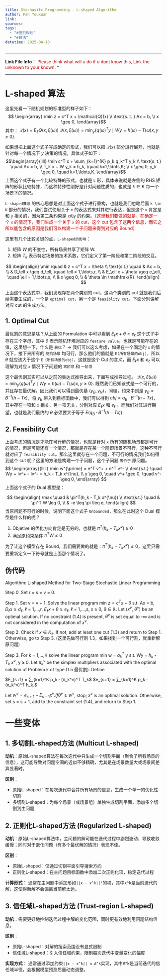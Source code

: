 ```yaml
---
title: Stochasitc Programming - L-shaped Algorithm
author: Pan Youxuan
link: 
sources: 
tags:
  - "#随机规划"
  - "#算法"
datetime: 2025-04-10
---
```

----
**Link File Info**： <font color="#c00000">Please think what will u do if u dont know this, Link the unknown to your known.</font>
* 

---
# **L-shaped 算法**
这里先看一下随机规划的标准型的样子如下：
$$ \begin{array} \min z = c^T x + \mathcal{Q}(x) \\ \text{s. t. } Ax = b, \\ x \geq 0, \end{array}$$
其中：
$\mathcal{Q}(x) = \mathrm{E}_\xi Q(x, \xi(\omega))$
 $\mathcal{Q}(x, \xi(\omega)) = \min_{y} \{q(\omega)^T y \mid Wy = h(\omega) - T(\omega)x, y \geq 0\}.$

如果想把上面这个式子写成确定的形式，我们可以把 $\mathcal{Q}(x)$ 部分进行展开，也就是针对每一个情况下 $y$ 决策的情况，具体式子如下：
$$\begin{array}{llll} \min c^T x + \sum_{k=1}^{K} p_k q_k^T y_k \\ \text{s. t.} \quad Ax = b, \\ T_k x + W y_k = h_k, \quad k=1,\ldots,K; \\ x \geq 0, y_k \geq 0, \quad k=1,\ldots,K. \end{array}$$
上面这个式子有一个比较特殊的形式，也就是 `L` 形，具体来说就是左侧的 RHS 矩阵的形状比较特殊，而这种特殊性刚好是针对问题性质的，也就是 $k\in K$ 每一个场景下的情况。

`L-shaped算法` 的核心思想是对上面这个式子进行重构，也就是我们忽略后面 `k \in K` 部分的情况，我们尝试使用关于 `x` 的表达式来对其进行表达，但是这个 `x` 肯定是和 `y` 相关的，因为第二条约束是 `x和y` 的约束。（<font color="#c00000">这里我们要做的就是，在确定一个 `x` 的情况下，我们生成一个关于 `x` 的 cut，这个 cut 包含了这两个信息，而它之所以能包含的原因是我们可以构建一个子问题来得到对应的 Bound</font>）

这里有几个比较关键的点，`L-shaped的影响`：
1. 矩阵 $W$ 的不变性，所有场景共享了矩阵 W.
2. 矩阵 $T_{k}$  表示特定场景的技术系数，它们定义了第一阶段和第二阶段的交互。

$$ \begin{align} \min \quad & z = c^T x + \theta \\ \text{s.t.} \quad & Ax = b, \\ & D_\ell x \geq d_\ell, \quad \ell = 1,\ldots,r, \\ & E_\ell x + \theta \geq e_\ell, \quad \ell = 1,\ldots,s, \\ & x \geq 0, \\ & \theta \in \mathfrak{R}. \end{align} $$

上面这个表达式中，我们发现存在两个类别的 cut，这两个类别的 cut 就是我们后续需要生成的，一个是 `optimal cut`，另一个是 `feasiblity cut`。下面分别讲解对应 cut 的生成方法。

## **1. Optimal Cut**
最优割的意思是啥？从上面的 Formulation 中可以看到 $E_\ell x + \theta \geq e_\ell$ 这个式子中存在三个字母，其中 $\theta$ 表示随机环境对应的 `feature value`，也就是可能存在的值，这里想一下，什么是 `最优`？ -> 我们可以这么考虑，如果在一个固定的 `x` 的情况下，接下来所有的 `随机场景` 均可行，那么他们的值就是 `E(所有场景的obj)`，所以 $\theta$ 就应该大于这个 `E（所有场景的obj）`，这就是这个 Cut 的含义，而 $E_\ell x$ 和 $e_\ell$ 可以理解为对应 `x` 情况下子问题的 `零阶项` 和 `一阶项`

这个最优割其实可以从之前的表达式推导出来，下面写成推导过程。
 $\mathcal{Q}(x, \xi(\omega)) = \min_{y} \{q(\omega)^T y \mid Wy = h(\omega) - T(\omega)x, y \geq 0\}.$
 既然我们已知该式是一个可行的，并且存在最优解，因此我们可以得到最优基 $(y_B,y_N)$，同理，约束中则是 $y_B=B^{-1}(h-Tx)$，将 $y_{B}$ 带入到目标函数中，我们可以得到 $obj=q_B \cdot B^{-1}(h-Tx)$，其中存在一项和 `x` 相关，另一项无关，分别对应 $E_\ell x$ 和 $e_\ell$ 。而我们对其进行期望，也就是我们最终的 $\theta$ 必须要大于等于 $E(q_B \cdot B^{-1}(h-Tx))$.

## **2. Feasibility Cut**
上面考虑的情况是才能在可行解的情况，也就是针对 `x` 所有的随机场景都是可行的情况，但是可能还有一个情况，那就是存在某一个随即场景不可行，这种不可行就对应了 `feasiblity cut`。那么这里就存在一个问题，不可行的情况我们如何得到这个 cut 呢？这里的方法是构建一个子问题，这个子问题 `等价于` 原问题。
$$ \begin{array}{lllll} \min w^{\prime} = e^T v^+ + e^T v^- \\ \text{s.t.} \quad Wy + Iv^+ - Iv^- = h_k - T_k x^{\nu}, \\ y \geq 0, \quad v^+ \geq 0, \quad v^- \geq 0, \end{array} $$
上面这个式子的 Dual 模型是：

$$ \begin{align} \max \quad & \pi^T(h_k - T_k x^{\nu}) \\ \text{s.t.} \quad & \pi^T W \leq 0, \\ & -e \leq \pi \leq e, \end{align} $$
当原问题不可行的时候，说明下面这个式子 `Unbounded`，那么在此时这个 Dual 模型是什么样的呢？
1. Objetive 的优化方向肯定是无穷的，也就是 $\pi^T(h_k - T_k x^{\nu})\ge 0$
2. 满足原约束条件 $\pi^T W \leq 0$

为了让这个模型存在 Bound，我们需要做的就是：$\pi^T(h_k - T_k x^{\nu})\le 0$，这里只需要重新定义一下符号就是上面那个情况了。

## **伪代码**

Algorithm: L-shaped Method for Two-Stage Stochastic Linear Programming

Step 0. Set r = s = v = 0.

Step 1. Set v = v + 1. Solve the linear program
   min $z = c^T x + θ$
   s.t. Ax = b,
	$D_ℓ x ≥ d_ℓ$,         ℓ = 1,...,r,
	$E_ℓ x + θ ≥ e_ℓ$,      ℓ = 1,...,s,
	x ≥ 0,
	θ ∈ ℝ.
   Let ($x^v$, $θ^v$) be an optimal solution. If no constraint (1.4) is present, $θ^v$ is set equal
   to -∞ and is not considered in the computation of $x^v$.

Step 2. Check if $x ∈ K₂$. If not, add at least one cut (1.3) and return to Step 1.
   Otherwise, go to Step 3. (这里先做可行割 1.3，如果找到一个可行割，就重新解原问题)

Step 3. For k = 1,...,K solve the linear program
   min w = $q_k^T$ y
   s.t. Wy = $h_k$ - $T_k$ $x^v$,
        y ≥ 0.
   Let $π_k^v$ be the simplex multipliers associated with the optimal solution of Problem
   k of type (1.5 最优割). Define
   
   $E_{s+1} = ∑_{k=1}^K p_k · (π_k^v)^T T_k$
   $e_{s+1} = ∑_{k=1}^K p_k · (π_k^v)^T h_k.$
   
   Let $w^v = e_{s+1} - E_{s+1}x^v. If θ^v ≥ w^v$, stop; $x^v$ is an optimal solution. Otherwise,
   set s = s + 1, add to the constraint set (1.4), and return to Step 1.

# **一些变体**
## **1. 多切割L-shaped方法 (Multicut L-shaped)**

**动机**：原始L-shaped算法在每次迭代中只生成一个切割平面（聚合了所有场景的信息），这可能导致对问题空间的近似不够精确，尤其是在场景数量大或场景间差异显著时。

**区别**：
- 原始L-shaped：在每次迭代中合并所有场景的信息，生成一个单一的优化性切割
- 多切割L-shaped：为每个场景（或场景组）单独生成切割平面，添加多个切割到主问题

## **2. 正则化L-shaped方法 (Regularized L-shaped)**

**动机**：原始L-shaped算法中，主问题的解可能在迭代过程中剧烈波动，导致收敛缓慢；同时对于退化问题（有多个最优解的情况）表现不佳。

**区别**：
- 原始L-shaped：仅通过切割平面引导搜索方向
- 正则化L-shaped：在主问题目标函数中添加二次正则化项，稳定迭代过程

**计算形式**： 通常在主问题中添加形如`||x - x^k||²`的项，其中x^k是当前迭代的解，这使得新解不会偏离当前解太远。

## **3. 信任域L-shaped方法 (Trust-region L-shaped)**

**动机**：需要更好地控制迭代过程中解的变化范围，同时更有效地利用问题结构信息。

**区别**：
- 原始L-shaped：对解的搜索范围没有显式限制
- 信任域L-shaped：引入信任域约束，限制每次迭代中变量变化的幅度

**实现方式**： 通常通过添加约束`||x - x^k|| ≤ Δ^k`实现，其中Δ^k是当前迭代的信任域半径，会根据模型预测质量动态调整。
